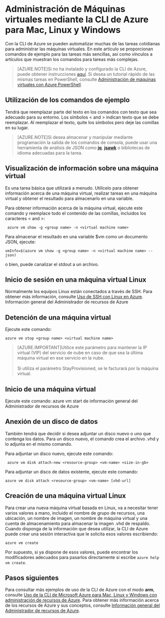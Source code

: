 <properties
   pageTitle="Administración de las máquinas virtuales de Azure con la CLI de Azure para Mac, Linux y Windows | Microsoft Azure"
   description="Describe cómo crear, administrar y eliminar las máquinas virtuales de Azure con la CLI de Azure para Mac, Linux y Windows."
   services="virtual-machines"
   documentationCenter="virtual-machines"
   authors="dlepow"
   manager="timlt"
   editor=""/>

   <tags
   ms.service="virtual-machines"
   ms.devlang="na"
   ms.topic="article"
   ms.tgt_pltfrm="vm-linux"
   ms.workload="infrastructure-services"
   ms.date="06/09/2015"
   ms.author="danlep"/>

# Administración de Máquinas virtuales mediante la CLI de Azure para Mac, Linux y Windows

Con la CLI de Azure se pueden automatizar muchas de las tareas cotidianas para administrar las máquinas virtuales. En este artículo se proporcionan comandos de ejemplo para las tareas más sencillas, así como vínculos a artículos que muestran los comandos para tareas más complejas.

>[AZURE.NOTE]Si no ha instalado y configurado la CLI de Azure, puede obtener instrucciones [aquí](../xplat-cli-install.md). Si desea un tutorial rápido de las mismas tareas en PowerShell, consulte [Administración de máquinas virtuales con Azure PowerShell](virtual-machines-manage-vms-powershell.md).

## Utilización de los comandos de ejemplo
Tendrá que reemplazar parte del texto en los comandos con texto que sea adecuado para su entorno. Los símbolos < and > indican texto que se debe reemplazar. Al reemplazar el texto, quite los símbolos pero deje las comillas en su lugar.

> [AZURE.NOTE]Si desea almacenar y manipular mediante programación la salida de los comandos de consola, puede usar una herramienta de análisis de JSON como **[jq](https://github.com/stedolan/jq)**, **[jsawk](https://github.com/micha/jsawk)** o bibliotecas de idioma adecuadas para la tarea.

## Visualización de información sobre una máquina virtual

Es una tarea básica que utilizará a menudo. Utilícelo para obtener información acerca de una máquina virtual, realizar tareas en una máquina virtual y obtener el resultado para almacenarlo en una variable.

Para obtener información acerca de la máquina virtual, ejecute este comando y reemplace todo el contenido de las comillas, incluidos los caracteres < and >:

     azure vm show -g <group name> -n <virtual machine name>

Para almacenar el resultado en una variable $vm como un documento JSON, ejecute:

    vmInfo=$(azure vm show -g <group name> -n <virtual machine name> --json)

o bien, puede canalizar el stdout a un archivo.

## Inicio de sesión en una máquina virtual Linux

Normalmente los equipos Linux están conectados a través de SSH. Para obtener más información, consulte [Uso de SSH con Linux en Azure](virtual-machines-linux-use-ssh-key.md). Información general del Administrador de recursos de Azure
## Detención de una máquina virtual

Ejecute este comando:

    azure vm stop <group name> <virtual machine name>

>[AZURE.IMPORTANT]Utilice este parámetro para mantener la IP virtual (VIP) del servicio de nube en caso de que sea la última máquina virtual en ese servicio en la nube. <br><br> Si utiliza el parámetro StayProvisioned, se le facturará por la máquina virtual.

## Inicio de una máquina virtual

Ejecute este comando: azure vm start de información general del Administrador de recursos de Azure <group name> <virtual machine name>

## Anexión de un disco de datos

También tendrá que decidir si desea adjuntar un disco nuevo o uno que contenga los datos. Para un disco nuevo, el comando crea el archivo .vhd y lo adjunta en el mismo comando.

Para adjuntar un disco nuevo, ejecute este comando:

     azure vm disk attach-new <resource-group> <vm-name> <size-in-gb>

Para adjuntar un disco de datos existente, ejecute este comando:

    azure vm disk attach <resource-group> <vm-name> [vhd-url]

## Creación de una máquina virtual Linux

Para crear una nueva máquina virtual basada en Linux, va a necesitar tener varios valores a mano, incluido el nombre de grupo de recursos, una ubicación, un nombre de imagen, un nombre de máquina virtual y una cuenta de almacenamiento para almacenar la imagen .vhd de respaldo. Cuando disponga de la información que desea utilizar, la CLI de Azure puede crear una sesión interactiva que le solicita esos valores escribiendo:

    azure vm create

Por supuesto, si ya dispone de esos valores, puede encontrar los modificadores adecuados para pasarlos directamente si escribe `azure help vm create`.

## Pasos siguientes

Para consultar más ejemplos de uso de la CLI de Azure con el modo **arm**, consulte [Uso de la CLI de Microsoft Azure para Mac, Linux y Windows con administración de recursos de Azure](../xplat-cli-resource-manager.md). Para obtener más información acerca de los recursos de Azure y sus conceptos, consulte [Información general del Administrador de recursos de Azure](../resource-group-overview.md).
 

<!---HONumber=August15_HO6-->